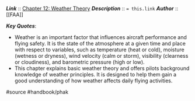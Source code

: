 ***Link***      :: [Chapter 12: Weather Theory](https://www.faa.gov/sites/faa.gov/files/regulations_policies/handbooks_manuals/aviation/phak/14_phak_ch12.pdf)
***Description***      :: `= this.link`
***Author*** :: [[FAA]]

***Key Quotes***:
* Weather is an important factor that influences aircraft performance and flying safety. It is the state of the atmosphere at a given time and place with respect to variables, such as temperature (heat or cold), moisture (wetness or dryness), wind velocity (calm or storm), visibility (clearness or cloudiness), and barometric pressure (high or low).
* This chapter explains basic weather theory and offers pilots background knowledge of weather principles. It is designed to help them gain a good understanding of how weather affects daily flying activities.

#source #handbook/phak 
